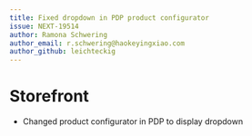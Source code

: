 ```yaml
---
title: Fixed dropdown in PDP product configurator
issue: NEXT-19514
author: Ramona Schwering
author_email: r.schwering@haokeyingxiao.com
author_github: leichteckig
---
```

# Storefront
* Changed product configurator in PDP to display dropdown
